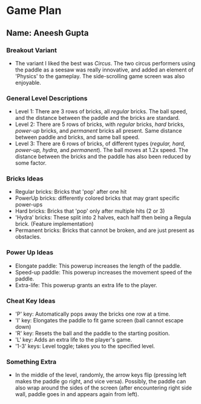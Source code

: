 # Game Plan
## Name: Aneesh Gupta

### Breakout Variant
* The variant I liked the best was *Circus*. The two circus performers using the paddle as a seesaw was really innovative, and added an element of 'Physics' to the gameplay. The side-scrolling game screen was also enjoyable.
### General Level Descriptions
* Level 1: There are 3 rows of bricks, all *regular* bricks. The ball speed, and the distance between the paddle and the bricks are standard.
* Level 2: There are 5 rows of bricks, with *regular* bricks, *hard* bricks, *power-up* bricks, and *permanent* bricks all present. Same distance between paddle and bricks, and same ball speed.
* Level 3: There are 6 rows of bricks, of different types (*regular, hard, power-up, hydra,* and *permanent*). The ball moves at 1.2x speed. The distance between the bricks and the paddle has also been reduced by some factor.

### Bricks Ideas
* Regular bricks: Bricks that 'pop' after one hit
* PowerUp bricks: differently colored bricks that may grant specific power-ups
* Hard bricks: Bricks that 'pop' only after multiple hits (2 or 3)
* 'Hydra' bricks: These split into 2 halves, each half then being a Regula brick. (Feature implementation)
* Permanent bricks: Bricks that cannot be broken, and are just present as obstacles.

### Power Up Ideas
* Elongate paddle: This powerup increases the length of the paddle.
* Speed-up paddle: This powerup increases the movement speed of the paddle.
* Extra-life: This powerup grants an extra life to the player.

### Cheat Key Ideas
* 'P' key: Automatically pops away the bricks one row at a time.
* 'I' key: Elongates the paddle to fit game screen (ball cannot escape down)
* 'R' key: Resets the ball and the paddle to the starting position.
* 'L' key: Adds an extra life to the player's game.
* '1-3' keys: Level toggle; takes you to the specified level.
### Something Extra
* In the middle of the level, randomly, the arrow keys flip (pressing left makes the paddle go right, and vice versa). Possibly, the paddle can also wrap around the sides of the screen (after encountering right side wall, paddle goes in and appears again from left).
